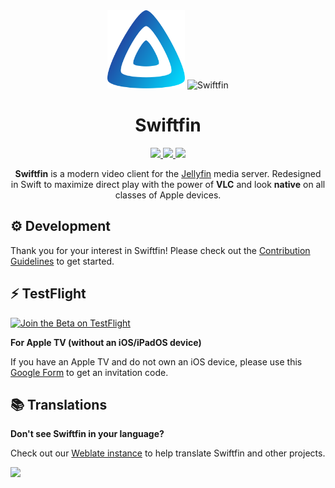 <div align="center">
  <img alt="Swiftfin" height="125" src="./Swiftfin/Assets.xcassets/jellyfin-blob-blue.imageset/jellyfin-blob.svg">

  <img alt="Swiftfin" height="125" src="./Resources/README_banner.svg">

  <h1>Swiftfin</h1>
  <a href="https://translate.jellyfin.org/engage/swiftfin/">
    <img src="https://translate.jellyfin.org/widgets/swiftfin/-/svg-badge.svg"/>
  </a>
  <a href="https://matrix.to/#/+jellyfin:matrix.org">
    <img src="https://img.shields.io/matrix/jellyfin:matrix.org">
  </a>
  <a href="https://discord.gg/zHBxVSXdBV">
    <img src="https://img.shields.io/badge/Talk%20on-Discord-brightgreen">
  </a>
</div>

<p align="center">
  <b>Swiftfin</b> is a modern video client for the <a href="https://github.com/jellyfin/jellyfin">Jellyfin</a> media server. Redesigned in Swift to maximize direct play with the power of <b>VLC</b> and look <b>native</b> on all classes of Apple devices.
</p>

## ⚙️ Development

Thank you for your interest in Swiftfin! Please check out the [Contribution Guidelines](https://github.com/jellyfin/Swiftfin/blob/main/contributing.md) to get started.

## ⚡️ TestFlight

<a href='https://testflight.apple.com/join/oZd0QzWv'><img height='70' alt='Join the Beta on TestFlight' src='https://anotherlens.app/testflight-badge.png'/></a>

**For Apple TV (without an iOS/iPadOS device)**

If you have an Apple TV and do not own an iOS device, please use this [Google Form](https://forms.gle/U5CczbfQzm8MbpJX9) to get an invitation code.

## 📚 Translations

**Don't see Swiftfin in your language?**

Check out our [Weblate instance](https://translate.jellyfin.org/projects/swiftfin/) to help translate Swiftfin and other projects.

<a href="https://translate.jellyfin.org/engage/swiftfin/">
<img src="https://translate.jellyfin.org/widgets/swiftfin/-/multi-auto.svg"/>
</a>
